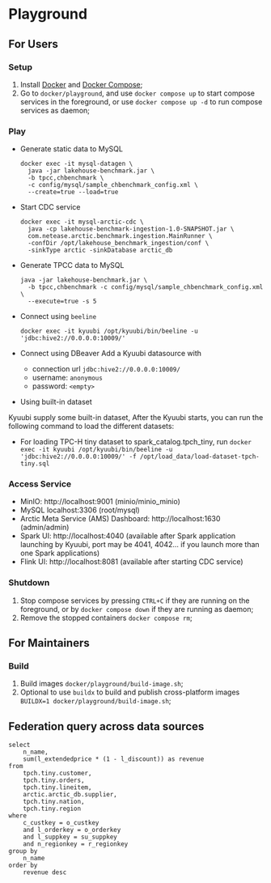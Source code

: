 Playground
===

## For Users

### Setup

1. Install [Docker](https://docs.docker.com/get-docker/) and [Docker Compose](https://docs.docker.com/compose/);
2. Go to `docker/playground`, and use `docker compose up` to start compose services in the foreground, or use `docker compose up -d` to run compose services as daemon;

### Play
- Generate static data to MySQL
   ```
   docker exec -it mysql-datagen \
     java -jar lakehouse-benchmark.jar \
     -b tpcc,chbenchmark \
     -c config/mysql/sample_chbenchmark_config.xml \
     --create=true --load=true
   ```

- Start CDC service
  ```
  docker exec -it mysql-arctic-cdc \
    java -cp lakehouse-benchmark-ingestion-1.0-SNAPSHOT.jar \
    com.netease.arctic.benchmark.ingestion.MainRunner \
    -confDir /opt/lakehouse_benchmark_ingestion/conf \
    -sinkType arctic -sinkDatabase arctic_db
  ```

- Generate TPCC data to MySQL
  ```
  java -jar lakehouse-benchmark.jar \
    -b tpcc,chbenchmark -c config/mysql/sample_chbenchmark_config.xml \
    --execute=true -s 5
  ```

- Connect using `beeline`
  ```
  docker exec -it kyuubi /opt/kyuubi/bin/beeline -u 'jdbc:hive2://0.0.0.0:10009/'
  ```

- Connect using DBeaver
Add a Kyuubi datasource with
  - connection url `jdbc:hive2://0.0.0.0:10009/`
  - username: `anonymous`
  - password: `<empty>`

- Using built-in dataset

Kyuubi supply some built-in dataset, After the Kyuubi starts, you can run the following command to load the different datasets:

- For loading TPC-H tiny dataset to spark_catalog.tpch_tiny, run `docker exec -it kyuubi /opt/kyuubi/bin/beeline -u 'jdbc:hive2://0.0.0.0:10009/' -f /opt/load_data/load-dataset-tpch-tiny.sql`

### Access Service

- MinIO: http://localhost:9001 (minio/minio_minio)
- MySQL localhost:3306 (root/mysql)
- Arctic Meta Service (AMS) Dashboard: http://localhost:1630 (admin/admin)
- Spark UI: http://localhost:4040 (available after Spark application launching by Kyuubi, port may be 4041, 4042... if you launch more than one Spark applications)
- Flink UI: http://localhost:8081 (available after starting CDC service)

### Shutdown

1. Stop compose services by pressing `CTRL+C` if they are running on the foreground, or by `docker compose down` if they are running as daemon;
2. Remove the stopped containers `docker compose rm`;

## For Maintainers

### Build

1. Build images `docker/playground/build-image.sh`;
2. Optional to use `buildx` to build and publish cross-platform images `BUILDX=1 docker/playground/build-image.sh`;

## Federation query across data sources

```
select
    n_name,
    sum(l_extendedprice * (1 - l_discount)) as revenue
from
    tpch.tiny.customer,
    tpch.tiny.orders,
    tpch.tiny.lineitem,
    arctic.arctic_db.supplier,
    tpch.tiny.nation,
    tpch.tiny.region
where
    c_custkey = o_custkey
    and l_orderkey = o_orderkey
    and l_suppkey = su_suppkey
    and n_regionkey = r_regionkey
group by
    n_name
order by
    revenue desc
```
